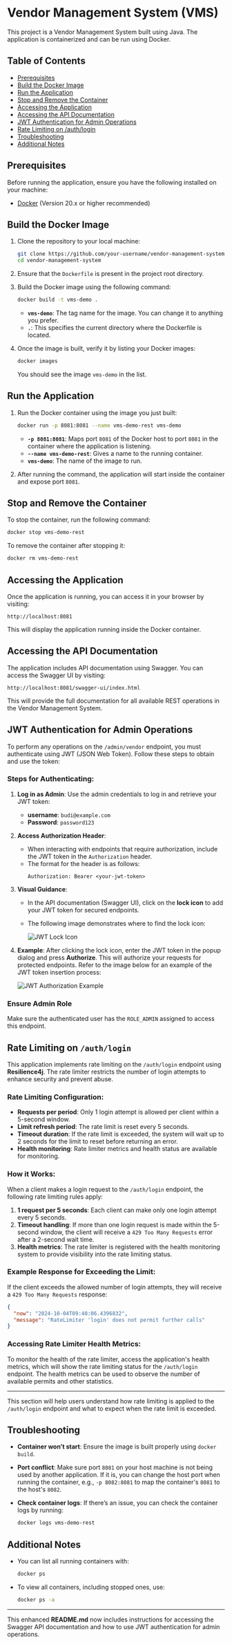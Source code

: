 # Vendor Management System (VMS)

This project is a Vendor Management System built using Java. The application is containerized and can be run using Docker.

## Table of Contents
- [Prerequisites](#prerequisites)
- [Build the Docker Image](#build-the-docker-image)
- [Run the Application](#run-the-application)
- [Stop and Remove the Container](#stop-and-remove-the-container)
- [Accessing the Application](#accessing-the-application)
- [Accessing the API Documentation](#accessing-the-api-documentation)
- [JWT Authentication for Admin Operations](#jwt-authentication-for-admin-operations)
- [Rate Limiting on /auth/login](#rate-limiting-on-authlogin)
- [Troubleshooting](#troubleshooting)
- [Additional Notes](#additional-notes)

## Prerequisites

Before running the application, ensure you have the following installed on your machine:
- [Docker](https://docs.docker.com/get-docker/) (Version 20.x or higher recommended)

## Build the Docker Image

1. Clone the repository to your local machine:

    ```bash
    git clone https://github.com/your-username/vendor-management-system.git
    cd vendor-management-system
    ```

2. Ensure that the `Dockerfile` is present in the project root directory.

3. Build the Docker image using the following command:

    ```bash
    docker build -t vms-demo .
    ```

    - **`vms-demo`**: The tag name for the image. You can change it to anything you prefer.
    - **`.`**: This specifies the current directory where the Dockerfile is located.

4. Once the image is built, verify it by listing your Docker images:

    ```bash
    docker images
    ```

   You should see the image `vms-demo` in the list.

## Run the Application

1. Run the Docker container using the image you just built:

    ```bash
    docker run -p 8081:8081 --name vms-demo-rest vms-demo
    ```

    - **`-p 8081:8081`**: Maps port `8081` of the Docker host to port `8081` in the container where the application is listening.
    - **`--name vms-demo-rest`**: Gives a name to the running container.
    - **`vms-demo`**: The name of the image to run.

2. After running the command, the application will start inside the container and expose port `8081`.

## Stop and Remove the Container

To stop the container, run the following command:

```bash
docker stop vms-demo-rest
```

To remove the container after stopping it:

```bash
docker rm vms-demo-rest
```

## Accessing the Application

Once the application is running, you can access it in your browser by visiting:

```
http://localhost:8081
```

This will display the application running inside the Docker container.

## Accessing the API Documentation

The application includes API documentation using Swagger. You can access the Swagger UI by visiting:

```
http://localhost:8081/swagger-ui/index.html
```

This will provide the full documentation for all available REST operations in the Vendor Management System.

## JWT Authentication for Admin Operations

To perform any operations on the `/admin/vendor` endpoint, you must authenticate using JWT (JSON Web Token). Follow these steps to obtain and use the token:

### Steps for Authenticating:

1. **Log in as Admin**: Use the admin credentials to log in and retrieve your JWT token:
    - **username**: `budi@example.com`
    - **Password**: `password123`
2. **Access Authorization Header**:
    - When interacting with endpoints that require authorization, include the JWT token in the `Authorization` header.
    - The format for the header is as follows:
      ```
      Authorization: Bearer <your-jwt-token>
      ```

3. **Visual Guidance**:
    - In the API documentation (Swagger UI), click on the **lock icon** to add your JWT token for secured endpoints.
    - The following image demonstrates where to find the lock icon:

      ![JWT Lock Icon](icon_jwt.png)

4. **Example**: After clicking the lock icon, enter the JWT token in the popup dialog and press **Authorize**. This will authorize your requests for protected endpoints. Refer to the image below for an example of the JWT token insertion process:

   ![JWT Authorization Example](dialog_jwt.png)

### Ensure Admin Role

Make sure the authenticated user has the `ROLE_ADMIN` assigned to access this endpoint.

## Rate Limiting on `/auth/login`

This application implements rate limiting on the `/auth/login` endpoint using **Resilience4j**. The rate limiter restricts the number of login attempts to enhance security and prevent abuse.

### Rate Limiting Configuration:

- **Requests per period**: Only 1 login attempt is allowed per client within a 5-second window.
- **Limit refresh period**: The rate limit is reset every 5 seconds.
- **Timeout duration**: If the rate limit is exceeded, the system will wait up to 2 seconds for the limit to reset before returning an error.
- **Health monitoring**: Rate limiter metrics and health status are available for monitoring.

### How it Works:

When a client makes a login request to the `/auth/login` endpoint, the following rate limiting rules apply:

1. **1 request per 5 seconds**: Each client can make only one login attempt every 5 seconds.
2. **Timeout handling**: If more than one login request is made within the 5-second window, the client will receive a `429 Too Many Requests` error after a 2-second wait time.
3. **Health metrics**: The rate limiter is registered with the health monitoring system to provide visibility into the rate limiting status.

### Example Response for Exceeding the Limit:

If the client exceeds the allowed number of login attempts, they will receive a `429 Too Many Requests` response:

```json
{
  "now": "2024-10-04T09:40:06.4396832",
  "message": "RateLimiter 'login' does not permit further calls"
}
```

### Accessing Rate Limiter Health Metrics:

To monitor the health of the rate limiter, access the application's health metrics, which will show the rate limiting status for the `/auth/login` endpoint. The health metrics can be used to observe the number of available permits and other statistics.

---

This section will help users understand how rate limiting is applied to the `/auth/login` endpoint and what to expect when the rate limit is exceeded.
## Troubleshooting

- **Container won’t start**: Ensure the image is built properly using `docker build`.
- **Port conflict**: Make sure port `8081` on your host machine is not being used by another application. If it is, you can change the host port when running the container, e.g., `-p 8082:8081` to map the container's `8081` to the host's `8082`.
- **Check container logs**: If there’s an issue, you can check the container logs by running:

    ```bash
    docker logs vms-demo-rest
    ```

## Additional Notes

- You can list all running containers with:

    ```bash
    docker ps
    ```

- To view all containers, including stopped ones, use:

    ```bash
    docker ps -a
    ```

--- 

This enhanced **README.md** now includes instructions for accessing the Swagger API documentation and how to use JWT authentication for admin operations.